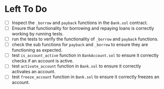 # Left To Do

- [ ] Inspect the `_borrow` and `payback` functions in the `Bank.sol` contract.
- [ ] Ensure that functionality for borrowing and repaying loans is correctly working by running tests.
- [ ] run the tests to verify the functionality of `_borrow` and `payback` functions.
- [ ] check the sub functions for `payback` and `_borrow` to ensure they are functioning as expected.
- [ ] test `is_account_active` function in `BankAccount.sol` to ensure it correctly checks if an account is active.
- [ ] test `activate_account` function in `Bank.sol` to ensure it correctly activates an account.
- [ ] test `freeze_account` function in `Bank.sol` to ensure it correctly freezes an account.